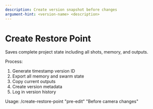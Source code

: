```yaml
---
description: Create version snapshot before changes
argument-hint: <version-name> <description>
---
```


# Create Restore Point

Saves complete project state including all shots, memory, and outputs.

Process:
1. Generate timestamp version ID
2. Export all memory and swarm state
3. Copy current outputs
4. Create version metadata
5. Log in version history

Usage: /create-restore-point "pre-edit" "Before camera changes"